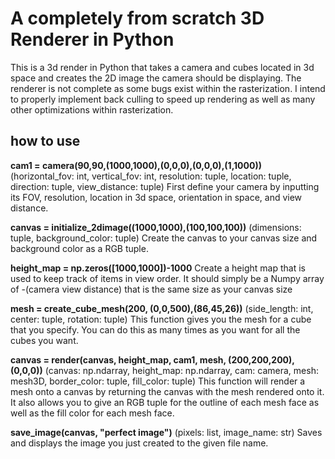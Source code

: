 # A completely from scratch 3D Renderer in Python

This is a 3d render in Python that takes a camera and cubes located in 3d space and creates the 2D image the camera should be displaying.
The renderer is not complete as some bugs exist within the rasterization. I intend to properly implement back culling to speed up rendering as well as many other optimizations within rasterization. 

## how to use

**cam1 = camera(90,90,(1000,1000),(0,0,0),(0,0,0),(1,1000))**
(horizontal_fov: int, vertical_fov: int, resolution: tuple, location: tuple, direction: tuple, view_distance: tuple)
 First define your camera by inputting its FOV, resolution, location in 3d space, orientation in space, and view distance.

**canvas = initialize_2dimage((1000,1000),(100,100,100))**
(dimensions: tuple, background_color: tuple)
Create the canvas to your canvas size and background color as a RGB tuple.

**height_map = np.zeros([1000,1000])-1000**
Create a height map that is used to keep track of items in view order. It should simply be a Numpy array of -(camera view distance) that is the same size as your canvas size

**mesh = create_cube_mesh(200, (0,0,500),(86,45,26))**
(side_length: int, center: tuple, rotation: tuple)
This function gives you the mesh for a cube that you specify. You can do this as many times as you want for all the cubes you want.

**canvas = render(canvas, height_map, cam1, mesh, (200,200,200), (0,0,0))**
(canvas: np.ndarray, height_map: np.ndarray, cam: camera, mesh: mesh3D, border_color: tuple, fill_color: tuple)
This function will render a mesh onto a canvas by returning the canvas with the mesh rendered onto it. It also allows you to give an RGB tuple for the outline of each mesh face as well as the fill color for each mesh face.

**save_image(canvas, "perfect image")**
(pixels: list, image_name: str)
Saves and displays the image you just created to the given file name.

